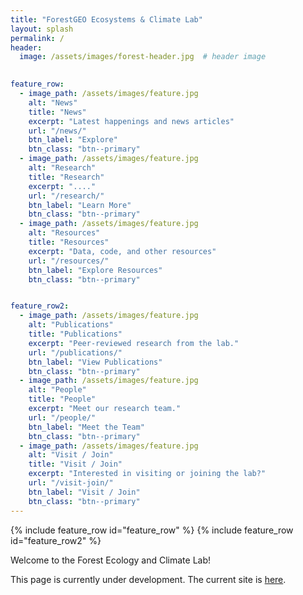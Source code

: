 ```yaml
---
title: "ForestGEO Ecosystems & Climate Lab"
layout: splash
permalink: /
header:
  image: /assets/images/forest-header.jpg  # header image

  
feature_row:
  - image_path: /assets/images/feature.jpg
    alt: "News"
    title: "News"
    excerpt: "Latest happenings and news articles"
    url: "/news/"
    btn_label: "Explore"
    btn_class: "btn--primary"
  - image_path: /assets/images/feature.jpg
    alt: "Research"
    title: "Research"
    excerpt: "...."
    url: "/research/"
    btn_label: "Learn More"
    btn_class: "btn--primary"
  - image_path: /assets/images/feature.jpg
    alt: "Resources"
    title: "Resources"
    excerpt: "Data, code, and other resources"
    url: "/resources/"
    btn_label: "Explore Resources"
    btn_class: "btn--primary"


feature_row2:
  - image_path: /assets/images/feature.jpg
    alt: "Publications"
    title: "Publications"
    excerpt: "Peer-reviewed research from the lab."
    url: "/publications/"
    btn_label: "View Publications"
    btn_class: "btn--primary"
  - image_path: /assets/images/feature.jpg
    alt: "People"
    title: "People"
    excerpt: "Meet our research team."
    url: "/people/"
    btn_label: "Meet the Team"
    btn_class: "btn--primary"
  - image_path: /assets/images/feature.jpg
    alt: "Visit / Join"
    title: "Visit / Join"
    excerpt: "Interested in visiting or joining the lab?"
    url: "/visit-join/"
    btn_label: "Visit / Join"
    btn_class: "btn--primary"
---
```


{% include feature_row id="feature_row" %}
{% include feature_row id="feature_row2" %}


Welcome to the Forest Ecology and Climate Lab! 

This page is currently under development. The current site is [here](https://sites.google.com/site/forestecoclimlab/home).

